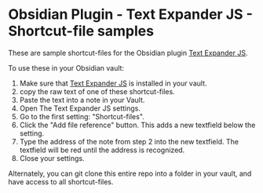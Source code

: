 # Obsidian Plugin - Text Expander JS - Shortcut-file samples

These are sample shortcut-files for the Obsidian plugin [Text Expander JS](https://github.com/jon-heard/obsidian-text-expander-js).

To use these in your Obsidian vault:
1. Make sure that [Text Expander JS](https://github.com/jon-heard/obsidian-text-expander-js) is installed in your vault.
1. copy the raw text of one of these shortcut-files.
2. Paste the text into a note in your Vault.
3. Open The Text Expander JS settings.
4. Go to the first setting: "Shortcut-files".
5. Click the "Add file reference" button.  This adds a new textfield below the setting.
6. Type the address of the note from step 2 into the new textfield.  The textfield will be red until the address is recognized.
7. Close your settings.

Alternately, you can git clone this entire repo into a folder in your vault, and have access to all shortcut-files.
